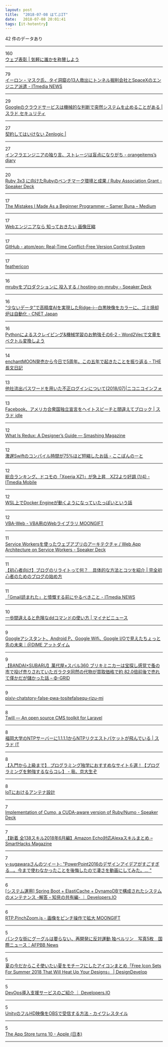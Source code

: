 ```yaml
---
layout: post
title:  "2018-07-08 はてぶIT"
date:   2018-07-08 20:01:41
tags: [it-hotentry]
---
```

42 件のデータあり

<hr><div class="row">
<div class="col-1"><span class="badge badge-pill badge-success h2">160</span></div>
<div class="col-11"><a href='https://hyou.show/' target='_blank'>ウェブ表彰 | 気軽に誰かを称賛しよう</a></div>
</div>
<hr>
<div class="row">
<div class="col-1"><span class="badge badge-pill badge-success h2">79</span></div>
<div class="col-11"><a href='http://www.itmedia.co.jp/news/articles/1807/08/news016.html' target='_blank'>イーロン・マスク氏、タイ洞窟の13人救出にトンネル掘削会社とSpaceXのエンジニア派遣 - ITmedia NEWS</a></div>
</div>
<hr>
<div class="row">
<div class="col-1"><span class="badge badge-pill badge-success h2">29</span></div>
<div class="col-11"><a href='https://security.srad.jp/story/18/07/07/0432251/' target='_blank'>Googleのクラウドサービスは機械的な判断で突然システムを止めることがある | スラド セキュリティ</a></div>
</div>
<hr>
<div class="row">
<div class="col-1"><span class="badge badge-pill badge-success h2">27</span></div>
<div class="col-11"><a href='https://nakoruru.jp/?p=1752' target='_blank'>契約してはいけない Zenlogic |</a></div>
</div>
<hr>
<div class="row">
<div class="col-1"><span class="badge badge-pill badge-success h2">27</span></div>
<div class="col-11"><a href='https://www.orangeitems.com/entry/2018/07/08/131858' target='_blank'>インフラエンジニアの独り言、ストレージは盲点になりがち - orangeitems’s diary</a></div>
</div>
<hr>
<div class="row">
<div class="col-1"><span class="badge badge-pill badge-success h2">20</span></div>
<div class="col-11"><a href='https://speakerdeck.com/k0kubun/ruby-association-grant' target='_blank'>Ruby 3x3 に向けたRubyのベンチマーク環境と成果 / Ruby Association Grant - Speaker Deck</a></div>
</div>
<hr>
<div class="row">
<div class="col-1"><span class="badge badge-pill badge-success h2">17</span></div>
<div class="col-11"><a href='https://medium.com/@samerbuna/ac8b3e54c312' target='_blank'>The Mistakes I Made As a Beginner Programmer – Samer Buna – Medium</a></div>
</div>
<hr>
<div class="row">
<div class="col-1"><span class="badge badge-pill badge-success h2">17</span></div>
<div class="col-11"><a href='https://slides.com/takanorip/image-optim' target='_blank'>Webエンジニアなら 知っておきたい 画像圧縮</a></div>
</div>
<hr>
<div class="row">
<div class="col-1"><span class="badge badge-pill badge-success h2">17</span></div>
<div class="col-11"><a href='https://github.com/atom/eon' target='_blank'>GitHub - atom/eon: Real-Time Conflict-Free Version Control System</a></div>
</div>
<hr>
<div class="row">
<div class="col-1"><span class="badge badge-pill badge-success h2">17</span></div>
<div class="col-11"><a href='http://feathericon.com/' target='_blank'>feathericon</a></div>
</div>
<hr>
<div class="row">
<div class="col-1"><span class="badge badge-pill badge-success h2">16</span></div>
<div class="col-11"><a href='https://speakerdeck.com/udzura/hosting-on-mruby' target='_blank'>mrubyをプロダクションに 投入する / hosting-on-mruby - Speaker Deck</a></div>
</div>
<hr>
<div class="row">
<div class="col-1"><span class="badge badge-pill badge-success h2">16</span></div>
<div class="col-11"><a href='https://japan.cnet.com/article/35121159/' target='_blank'>“少ないデータ”で高精度AIを実現したRidge-i--白黒映像をカラーに、ゴミ焼却炉は自動化 - CNET Japan</a></div>
</div>
<hr>
<div class="row">
<div class="col-1"><span class="badge badge-pill badge-success h2">16</span></div>
<div class="col-11"><a href='https://qiita.com/cclef/items/eda0dd8836910e2a3d5f' target='_blank'>Pythonによるスクレイピング&機械学習のお勉強その6-2 - Word2Vecで文章をベクトル変換しよう</a></div>
</div>
<hr>
<div class="row">
<div class="col-1"><span class="badge badge-pill badge-success h2">14</span></div>
<div class="col-11"><a href='https://ift.tt/2KTlP0q' target='_blank'>enchantMOON発売から今日で5周年。この五年で起きたことを振り返る - THE長文日記</a></div>
</div>
<hr>
<div class="row">
<div class="col-1"><span class="badge badge-pill badge-success h2">13</span></div>
<div class="col-11"><a href='http://blog.nicovideo.jp/niconews/79797.html' target='_blank'>他社流出パスワードを用いた不正ログインについて(2018/07)|ニコニコインフォ</a></div>
</div>
<hr>
<div class="row">
<div class="col-1"><span class="badge badge-pill badge-success h2">13</span></div>
<div class="col-11"><a href='https://idle.srad.jp/story/18/07/07/0436234/' target='_blank'>Facebook、アメリカ合衆国独立宣言をヘイトスピーチと間違えてブロック | スラド idle</a></div>
</div>
<hr>
<div class="row">
<div class="col-1"><span class="badge badge-pill badge-success h2">12</span></div>
<div class="col-11"><a href='https://www.smashingmagazine.com/2018/07/redux-designers-guide/' target='_blank'>What Is Redux: A Designer’s Guide — Smashing Magazine</a></div>
</div>
<hr>
<div class="row">
<div class="col-1"><span class="badge badge-pill badge-success h2">12</span></div>
<div class="col-11"><a href='https://cocopon.me/blog/2015/03/swift-compilation-time/' target='_blank'>激遅Swiftのコンパイル時間が75%ほど短縮したお話 - ここぽんのーと</a></div>
</div>
<hr>
<div class="row">
<div class="col-1"><span class="badge badge-pill badge-success h2">12</span></div>
<div class="col-11"><a href='http://www.itmedia.co.jp/mobile/articles/1807/07/news021.html' target='_blank'>総合ランキング、ドコモの「Xperia XZ1」が急上昇　XZ2より好調 (1/4) - ITmedia Mobile</a></div>
</div>
<hr>
<div class="row">
<div class="col-1"><span class="badge badge-pill badge-success h2">12</span></div>
<div class="col-11"><a href='https://qiita.com/yanoshi/items/dcecbf117d9cbd14af87' target='_blank'>WSL上でDocker Engineが動くようになっていたっぽいという話</a></div>
</div>
<hr>
<div class="row">
<div class="col-1"><span class="badge badge-pill badge-success h2">12</span></div>
<div class="col-11"><a href='https://www.moongift.jp/2018/07/vba-web-vba%E7%94%A8%E3%81%AEweb%E3%83%A9%E3%82%A4%E3%83%96%E3%83%A9%E3%83%AA/' target='_blank'>VBA-Web - VBA用のWebライブラリ MOONGIFT</a></div>
</div>
<hr>
<div class="row">
<div class="col-1"><span class="badge badge-pill badge-success h2">11</span></div>
<div class="col-11"><a href='https://speakerdeck.com/laiso/web-app-architecture-on-service-workers' target='_blank'>Service Workersを使ったウェブアプリのアーキテクチャ / Web App Architecture on Service Workers - Speaker Deck</a></div>
</div>
<hr>
<div class="row">
<div class="col-1"><span class="badge badge-pill badge-success h2">11</span></div>
<div class="col-11"><a href='https://hitodeblog.com/what-blog-rewrite' target='_blank'>【初心者向け】ブログのリライトって何？　具体的な方法とコツを紹介 | 完全初心者のためのブログの始め方</a></div>
</div>
<hr>
<div class="row">
<div class="col-1"><span class="badge badge-pill badge-success h2">11</span></div>
<div class="col-11"><a href='http://www.itmedia.co.jp/news/articles/1807/08/news017.html' target='_blank'>「Gmail読まれた」と憤慨する前にやるべきこと - ITmedia NEWS</a></div>
</div>
<hr>
<div class="row">
<div class="col-1"><span class="badge badge-pill badge-success h2">10</span></div>
<div class="col-11"><a href='https://news.mynavi.jp/article/20180706-659745/' target='_blank'>一歩間違えると危険なddコマンドの使い方 | マイナビニュース</a></div>
</div>
<hr>
<div class="row">
<div class="col-1"><span class="badge badge-pill badge-success h2">9</span></div>
<div class="col-11"><a href='https://dime.jp/genre/564884/' target='_blank'>Googleアシスタント、Android P、Google Wifi、Google I/Oで見えたちょっと先の未来｜＠DIME アットダイム</a></div>
</div>
<hr>
<div class="row">
<div class="col-1"><span class="badge badge-pill badge-success h2">9</span></div>
<div class="col-11"><a href='http://phi-grid.com/bandaiya-subaru-360-tinplate-minicar-24667.html' target='_blank'>【BANDAI×SUBARU】萬代屋×スバル360 ブリキミニカーは宝探し感覚で蚤の市で投げ売りされていたガラクタ同然の代物が買取価格で約 82.0倍前後で売れて僅かだが儲かった話 – Φ-GRID</a></div>
</div>
<hr>
<div class="row">
<div class="col-1"><span class="badge badge-pill badge-success h2">9</span></div>
<div class="col-11"><a href='https://speakerdeck.com/ikasoumen/pixiv-chatstory-false-pwa-tositefalsequ-rizu-mi' target='_blank'>pixiv-chatstory-false-pwa-tositefalsequ-rizu-mi</a></div>
</div>
<hr>
<div class="row">
<div class="col-1"><span class="badge badge-pill badge-success h2">8</span></div>
<div class="col-11"><a href='https://twill.io/' target='_blank'>Twill — An open source CMS toolkit for Laravel</a></div>
</div>
<hr>
<div class="row">
<div class="col-1"><span class="badge badge-pill badge-success h2">8</span></div>
<div class="col-11"><a href='https://it.srad.jp/story/18/07/06/0639213/' target='_blank'>福岡大学のNTPサーバーに1.1.1.1からNTPリクエストパケットが飛んでいる | スラド IT</a></div>
</div>
<hr>
<div class="row">
<div class="col-1"><span class="badge badge-pill badge-success h2">8</span></div>
<div class="col-11"><a href='https://ift.tt/2ubM3UN' target='_blank'>【入門から上級まで】 プログラミング独学におすすめなサイト６選！【プログラミングを勉強するならコレ】 - 我、京大生ぞ</a></div>
</div>
<hr>
<div class="row">
<div class="col-1"><span class="badge badge-pill badge-success h2">8</span></div>
<div class="col-11"><a href='https://qiita.com/ghibi/items/e348cfe556e140cb39be' target='_blank'>IoTにおけるアンテナ設計</a></div>
</div>
<hr>
<div class="row">
<div class="col-1"><span class="badge badge-pill badge-success h2">7</span></div>
<div class="col-11"><a href='https://speakerdeck.com/sonots/numo' target='_blank'>Implementation of Cumo, a CUDA-aware version of Ruby/Numo - Speaker Deck</a></div>
</div>
<hr>
<div class="row">
<div class="col-1"><span class="badge badge-pill badge-success h2">7</span></div>
<div class="col-11"><a href='https://smarthacks.jp/mag/37287' target='_blank'>【新着 全138スキル2018年6月編】Amazon Echo対応Alexaスキルまとめ – SmartHacks Magazine</a></div>
</div>
<hr>
<div class="row">
<div class="col-1"><span class="badge badge-pill badge-success h2">7</span></div>
<div class="col-11"><a href='http://twitter.com/gondawara/status/973368733942140928' target='_blank'>y-sugawaraさんのツイート: "PowerPoint2016のデザインアイデアがすごすぎる…。今まで使わなかったことを後悔したので凄さを動画にしてみた。… "</a></div>
</div>
<hr>
<div class="row">
<div class="col-1"><span class="badge badge-pill badge-success h2">6</span></div>
<div class="col-11"><a href='https://dev.classmethod.jp/cloud/springboot-microservice-maintenance-abortion-2/' target='_blank'>[システム運用] Spring Boot + ElastiCache + DynamoDBで構成されたシステムのメンテナンス -解答・知見の共有編- ｜ Developers.IO</a></div>
</div>
<hr>
<div class="row">
<div class="col-1"><span class="badge badge-pill badge-success h2">6</span></div>
<div class="col-11"><a href='https://www.moongift.jp/2018/07/rtp-pinchzoom-js-%E7%94%BB%E5%83%8F%E3%82%92%E3%83%94%E3%83%B3%E3%83%81%E6%93%8D%E4%BD%9C%E3%81%A7%E6%8B%A1%E5%A4%A7/' target='_blank'>RTP.PinchZoom.js - 画像をピンチ操作で拡大 MOONGIFT</a></div>
</div>
<hr>
<div class="row">
<div class="col-1"><span class="badge badge-pill badge-success h2">5</span></div>
<div class="col-11"><a href='http://www.afpbb.com/articles/-/3178932' target='_blank'>パンクな街にグーグルは要らない、再開発に反対運動 独ベルリン　写真5枚　国際ニュース：AFPBB News</a></div>
</div>
<hr>
<div class="row">
<div class="col-1"><span class="badge badge-pill badge-success h2">5</span></div>
<div class="col-11"><a href='https://design-develop.net/design/vector-design/free-icon-sets-for-summer-2018.html' target='_blank'>夏の今だからこそ使いたい夏をモチーフにしたアイコンまとめ「Free Icon Sets For Summer 2018 That Will Heat Up Your Designs」 | DesignDevelop</a></div>
</div>
<hr>
<div class="row">
<div class="col-1"><span class="badge badge-pill badge-success h2">5</span></div>
<div class="col-11"><a href='https://dev.classmethod.jp/devops/devops-method/' target='_blank'>DevOps導入支援サービスのご紹介 ｜ Developers.IO</a></div>
</div>
<hr>
<div class="row">
<div class="col-1"><span class="badge badge-pill badge-success h2">5</span></div>
<div class="col-11"><a href='http://kaiware007.hatenablog.jp/entry/2018/07/08/021815' target='_blank'>UnityのフルHD映像をOBSで受信する方法 - カイワレスタイル</a></div>
</div>
<hr>
<div class="row">
<div class="col-1"><span class="badge badge-pill badge-success h2">5</span></div>
<div class="col-11"><a href='https://www.apple.com/jp/newsroom/2018/07/app-store-turns-10/' target='_blank'>The App Store turns 10 - Apple (日本)</a></div>
</div>
<hr>
